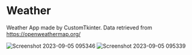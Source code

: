 # Weather

Weather App made by CustomTkinter. 
Data retrieved from https://openweathermap.org/


![Screenshot 2023-09-05 095346](https://github.com/petko940/Weather/assets/100520661/f783420b-77e1-4cbc-8eb0-0732641016c4)
![Screenshot 2023-09-05 095339](https://github.com/petko940/Weather/assets/100520661/ef61945a-ba48-49e5-86f9-fde6f7f9ca7f)
